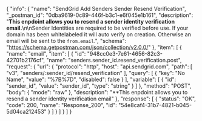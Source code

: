 {
  "info": {
    "name": "SendGrid Add Senders Sender  Resend Verification",
    "_postman_id": "0dba9619-0c89-446f-b3c1-e6f045e1b161",
    "description": "**This enpdoint allows you to resend a sender identity verification email.**\n\nSender Identities are required to be verified before use. If your domain has been whitelabeled it will auto verify on creation. Otherwise an email will be sent to the `from.email`.",
    "schema": "https://schema.getpostman.com/json/collection/v2.0.0/"
  },
  "item": [
    {
      "name": "email",
      "item": [
        {
          "id": "948cc0e3-7e61-4656-82c3-42701b2176cf",
          "name": "senders.sender_id.resend_verification.post",
          "request": {
            "url": {
              "protocol": "http",
              "host": "api.sendgrid.com",
              "path": [
                "v3",
                "senders/:sender_id/resend_verification"
              ],
              "query": [
                {
                  "key": "No Name",
                  "value": "%7B%7D",
                  "disabled": false
                }
              ],
              "variable": [
                {
                  "id": "sender_id",
                  "value": "sender_id",
                  "type": "string"
                }
              ]
            },
            "method": "POST",
            "body": {
              "mode": "raw"
            },
            "description": "**This enpdoint allows you to resend a sender identity verification email"
          },
          "response": [
            {
              "status": "OK",
              "code": 200,
              "name": "Response_200",
              "id": "54e8caf4-31b7-4821-b045-5d04ca212453"
            }
          ]
        }
      ]
    }
  ]
}